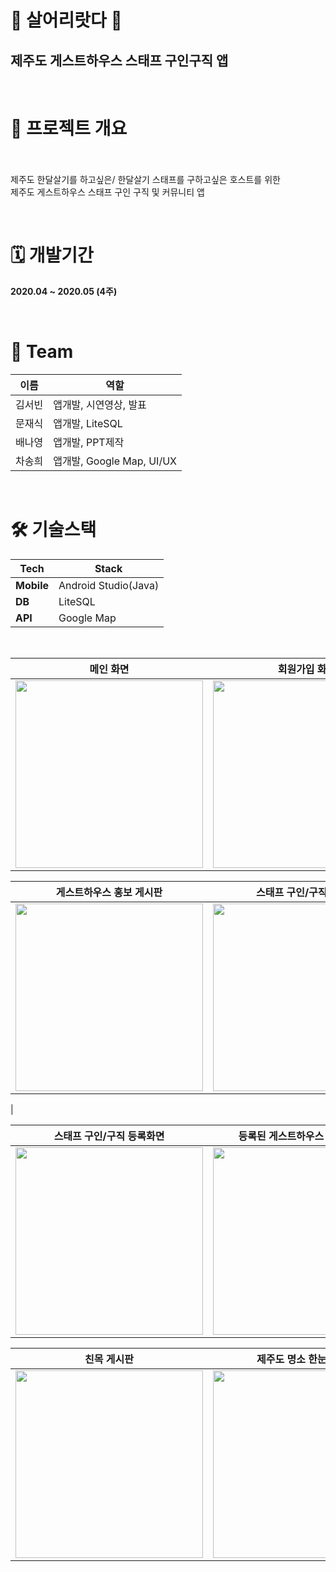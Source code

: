# 🍊 살어리랏다 🍊
## 제주도 게스트하우스 스태프 구인구직 앱


<br>


# 📰 프로젝트 개요

<br> <br>
제주도 한달살기를 하고싶은/ 한달살기 스태프를 구하고싶은 호스트를 위한<br> 제주도 게스트하우스 스태프 구인 구직 및 커뮤니티 앱

<br>

# 🗓️ 개발기간

**2020.04 ~ 2020.05 (4주)**

<br>

# 🌟 Team

| 이름         | 역할                                     |
| ------------ | -------------------------------------------- |
| 김서빈  | 앱개발, 시연영상, 발표            |
| 문재식 | 앱개발, LiteSQL                                |
| 배나영 | 앱개발, PPT제작                               |
| 차송희   | 앱개발, Google Map, UI/UX |

<br>

# 🛠️ 기술스택

| Tech         | Stack                                        |
| ------------ | -------------------------------------------- |
| **Mobile**  | Android Studio(Java)             |
| **DB** | LiteSQL                               | 
| **API**    | Google Map |


<br>

|메인 화면|회원가입 화면|
|:-:|:-:|
|<img src="https://user-images.githubusercontent.com/44563011/157450971-6a685ee7-8b3e-4050-a755-140e1d3b5b94.png" width="300"/>|<img src="https://user-images.githubusercontent.com/44563011/157451615-ef203f41-b910-4a77-8fa4-832c7638b9b8.jpg" width="300"/>|

|게스트하우스 홍보 게시판|스태프 구인/구직 게시판|
|:-:|:-:|
|<img src="https://user-images.githubusercontent.com/44563011/157450976-45ec8542-4c67-41f4-a70a-e75bdd2182b2.png" width="300"/>|<img src="https://user-images.githubusercontent.com/44563011/157451617-7dbf78c5-e74e-43ba-9e82-b2daa50953e0.png" width="300"/>
|

|스태프 구인/구직 등록화면|등록된 게스트하우스 한눈에 보기|
|:-:|:-:|
|<img src="https://user-images.githubusercontent.com/44563011/157451939-cfa5dbe4-cd3f-4076-bd0d-f9ade5bdf834.jpg" width="300"/>|<img src="https://user-images.githubusercontent.com/44563011/157450992-e1261431-7847-40dd-8379-20e8346a137d.png" width="300"/>|

|친목 게시판|제주도 명소 한눈에 보기|
|:-:|:-:|
|<img src="https://user-images.githubusercontent.com/44563011/157450994-7bbae8f6-0830-4e02-89d6-813e916a96b5.png" width="300"/>|<img src="https://user-images.githubusercontent.com/44563011/157450999-32d42b1b-4b29-45e0-8d4f-76670ace56db.png" width="300"/>|










